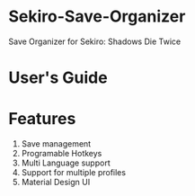 # Sekiro-Save-Organizer
Save Organizer for Sekiro: Shadows Die Twice 

# User's Guide


# Features
1. Save management
2. Programable Hotkeys
3. Multi Language support
4. Support for multiple profiles
5. Material Design UI
